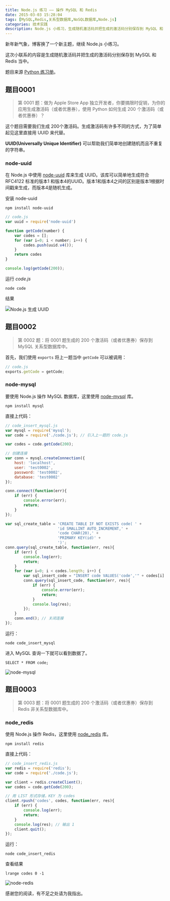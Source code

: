 ```yaml
---
title: Node.js 练习 —— 操作 MySQL 和 Redis
date: 2015-03-03 15:28:04
tags: [MySQL,Redis,关系型数据库,NoSQL数据库,Node.js]
categories: 技术实践
description: Node.js 小练习，生成随机激活码并把生成的激活码分别保存到 MySQL 和 Redis 当中。
---
```


新年新气象，博客换了一个新主题，继续 Node.js 小练习。

这次小联系的内容是生成随机激活码并把生成的激活码分别保存到 MySQL 和 Redis 当中。

题目来源 [Python 练习册](https://github.com/Show-Me-the-Code/show-me-the-code)。

## 题目0001

> 第 0001 题：做为 Apple Store App 独立开发者，你要搞限时促销，为你的应用生成激活码（或者优惠券），使用 Python 如何生成 200 个激活码（或者优惠券）？

这个题目需要我们生成 200个激活码。生成激活码有许多不同的方式，为了简单起见这里直接用 UUID 来代替。

**UUID(Universally Unique Identifier)** 可以帮助我们简单地创建随机而且不重复的字符串。

### node-uuid

在 Node.js 中使用 [node-uuid](https://github.com/broofa/node-uuid) 库来生成 UUID。该库可以简单地生成符合 RFC4122 标准的版本1 和版本4的UUID。版本1和版本4之间的区别是版本1根据时间戳来生成，而版本4是随机生成。

安装 node-uuid
```
npm install node-uuid
```

```javascript
// code.js
var uuid = require('node-uuid')

function getCode(number) {
    var codes = [];
    for (var i=0; i < number; i++) {
        codes.push(uuid.v4());
    }
    return codes
}

console.log(getCode(200));
```

运行 *code.js*

```
node code
```

结果

![Node.js 生成 UUID](https://acwong-blog.oss-cn-shenzhen.aliyuncs.com/2015-03_node-uuid.PNG)

## 题目0002

> 第 0002 题：将 0001 题生成的 200 个激活码（或者优惠券）保存到 MySQL 关系型数据库中。

首先，我们使用 `exports` 将上一题当中 `getCode` 可以被调用：

```javascript
// code.js
exports.getCode = getCode;
```

### node-mysql

要使用 Node.js 操作 MySQL 数据库，这里使用 [node-mysql](https://github.com/felixge/node-mysql/) 库。

```
npm install mysql
```

直接上代码：

```javascript
// code_insert_mysql.js
var mysql = require('mysql');
var code = require('./code.js'); // 引入上一题的 code.js

var codes = code.getCode(200);

// 创建连接
var conn = mysql.createConnection({
    host: 'localhost',
    user: 'test0002',
    password: 'test0002',
    database: 'test0002'
});

conn.connect(function(err){
    if (err) {
        console.error(err);
        return;
    }
});

var sql_create_table = 'CREATE TABLE IF NOT EXISTS code( ' +
                       'id SMALLINT AUTO_INCREMENT,' +
                       'code CHAR(20),' +
                       'PRIMARY KEY(id)' +
                       ')';
conn.query(sql_create_table, function(err, res){
    if (err) {
        console.log(err);
        return;
    }
    for (var i=0; i < codes.length; i++) {
        var sql_insert_code = "INSERT code VALUES('code','" + codes[i] + "')";
        conn.query(sql_insert_code, function(err, res){
            if (err) {
                console.error(err);
                return;
            }
            console.log(res);
        });
    }
    conn.end(); // 关闭连接
});
```

运行：

```
node code_insert_mysql
```

进入 MySQL 查询一下就可以看到数据了。

```
SELECT * FROM code;
```

![node-mysql](https://acwong-blog.oss-cn-shenzhen.aliyuncs.com/2015-03_node-mysql.PNG)


## 题目0003

> 第 0003 题：将 0001 题生成的 200 个激活码（或者优惠券）保存到 Redis 非关系型数据库中。

### node_redis

使用 Node.js 操作 Redis，这里使用 [node_redis](https://github.com/mranney/node_redis) 库。

```
npm install redis
```

直接上代码：

```javascript
// code_insert_redis.js
var redis = require('redis');
var code = require('./code.js');

var client = redis.createClient();
var codes = code.getCode(200);

// 用 LIST 形式存储，KEY 为 codes
client.rpush('codes', codes, function(err, res){
    if (err) {
        console.log(err);
        return;
    }
    console.log(res); // 输出 1
    client.quit();
});
```

运行：

```
node code_insert_redis
```

查看结果

```
lrange codes 0 -1
```

![node-redis](https://acwong-blog.oss-cn-shenzhen.aliyuncs.com/2015-03_node-redis.PNG)

感谢您的阅读，有不足之处请为我指出。
